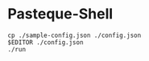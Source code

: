Pasteque-Shell
==============

	cp ./sample-config.json ./config.json
	$EDITOR ./config.json
	./run


